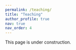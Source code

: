```yaml
---
permalink: /teaching/
title: "Teaching"
author_profile: true
nav: true
nav_order: 4
---
```


This page is under construction.
